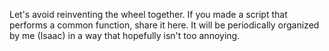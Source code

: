 Let's avoid reinventing the wheel together. If you made a script that performs a common function, share it here. It will be periodically organized by me (Isaac) in a way that hopefully isn't too annoying.

